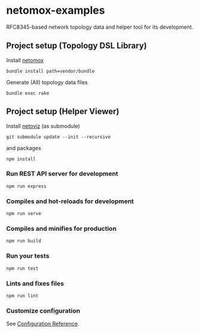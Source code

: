 # netomox-examples

RFC8345-based network topology data and helper tool for its development.

## Project setup (Topology DSL Library)
Install [netomox](https://github.com/corestate55/netomox)
```
bundle install path=vendor/bundle
```

Generate (All) topology data files
```
bundle exec rake
```

## Project setup (Helper Viewer)
Install [netoviz](https://github.com/corestate55/netoviz) (as submodule)
```
git submodule update --init --recursive
```
and packages
```
npm install
```

### Run REST API server for development
```
npm run express
```

### Compiles and hot-reloads for development
```
npm run serve
```

### Compiles and minifies for production
```
npm run build
```

### Run your tests
```
npm run test
```

### Lints and fixes files
```
npm run lint
```

### Customize configuration
See [Configuration Reference](https://cli.vuejs.org/config/).
